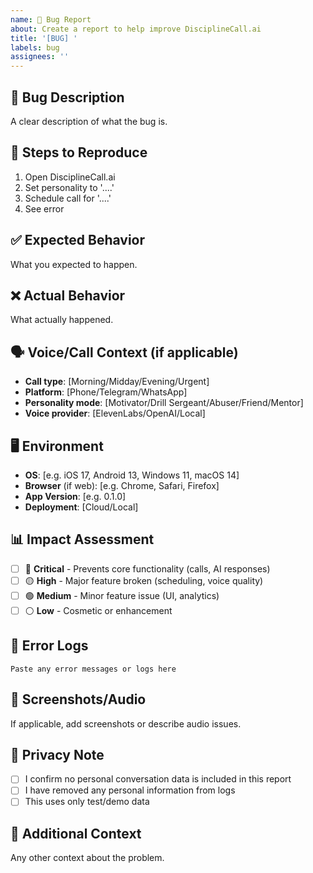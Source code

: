 ```yaml
---
name: 🐛 Bug Report
about: Create a report to help improve DisciplineCall.ai
title: '[BUG] '
labels: bug
assignees: ''
---
```


## 🐛 **Bug Description**
A clear description of what the bug is.

## 🔄 **Steps to Reproduce**
1. Open DisciplineCall.ai
2. Set personality to '....'
3. Schedule call for '....'
4. See error

## ✅ **Expected Behavior**
What you expected to happen.

## ❌ **Actual Behavior**
What actually happened.

## 🗣️ **Voice/Call Context** (if applicable)
- **Call type**: [Morning/Midday/Evening/Urgent]
- **Platform**: [Phone/Telegram/WhatsApp]
- **Personality mode**: [Motivator/Drill Sergeant/Abuser/Friend/Mentor]
- **Voice provider**: [ElevenLabs/OpenAI/Local]

## 🖥️ **Environment**
- **OS**: [e.g. iOS 17, Android 13, Windows 11, macOS 14]
- **Browser** (if web): [e.g. Chrome, Safari, Firefox]
- **App Version**: [e.g. 0.1.0]
- **Deployment**: [Cloud/Local]

## 📊 **Impact Assessment**
- [ ] 🔴 **Critical** - Prevents core functionality (calls, AI responses)
- [ ] 🟡 **High** - Major feature broken (scheduling, voice quality)
- [ ] 🟢 **Medium** - Minor feature issue (UI, analytics)
- [ ] ⚪ **Low** - Cosmetic or enhancement

## 📝 **Error Logs**
```
Paste any error messages or logs here
```

## 📱 **Screenshots/Audio**
If applicable, add screenshots or describe audio issues.

## 🔐 **Privacy Note**
- [ ] I confirm no personal conversation data is included in this report
- [ ] I have removed any personal information from logs
- [ ] This uses only test/demo data

## 📝 **Additional Context**
Any other context about the problem.
